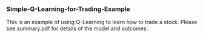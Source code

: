 ### Simple-Q-Learning-for-Trading-Example

This is an example of using Q-Learning to learn how to trade a stock. Please see summary.pdf for details of the model and outcomes.
